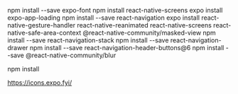 <!-- BEFORE RUNNING OUR AUCTION APP -->
<!-- PLEASE INSTALL ALL NEEDED PACKAGES USING THE FOLLOWING COMMANDS IN TERMINAL -->

npm install --save expo-font
npm install react-native-screens
expo install expo-app-loading
npm install --save react-navigation
expo install react-native-gesture-handler react-native-reanimated react-native-screens react-native-safe-area-context @react-native-community/masked-view
npm install --save react-navigation-stack
npm install --save react-navigation-drawer
npm install --save react-navigation-header-buttons@6
npm install --save @react-native-community/blur

npm install

<!--  USEFUL ICON LINK -->
https://icons.expo.fyi/

